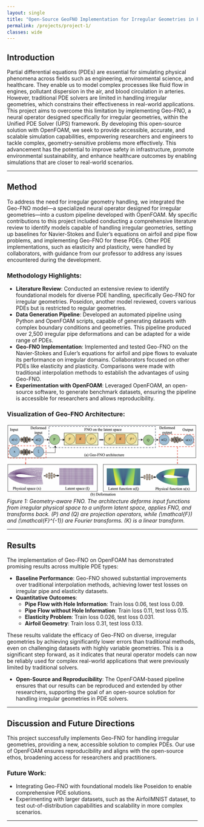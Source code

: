```yaml
---
layout: single
title: "Open-Source GeoFNO Implementation for Irregular Geometries in PDE Solvers"
permalink: /projects/project-1/
classes: wide
---
```


## Introduction

Partial differential equations (PDEs) are essential for simulating physical phenomena across fields such as engineering, environmental science, and healthcare. They enable us to model complex processes like fluid flow in engines, pollutant dispersion in the air, and blood circulation in arteries. However, traditional PDE solvers are limited in handling irregular geometries, which constrains their effectiveness in real-world applications. This project aims to overcome this limitation by implementing Geo-FNO, a neural operator designed specifically for irregular geometries, within the Unified PDE Solver (UPS) framework. By developing this open-source solution with OpenFOAM, we seek to provide accessible, accurate, and scalable simulation capabilities, empowering researchers and engineers to tackle complex, geometry-sensitive problems more effectively. This advancement has the potential to improve safety in infrastructure, promote environmental sustainability, and enhance healthcare outcomes by enabling simulations that are closer to real-world scenarios.

---

## Method

To address the need for irregular geometry handling, we integrated the Geo-FNO model—a specialized neural operator designed for irregular geometries—into a custom pipeline developed with OpenFOAM. My specific contributions to this project included conducting a comprehensive literature review to identify models capable of handling irregular geometries, setting up baselines for Navier-Stokes and Euler’s equations on airfoil and pipe flow problems, and implementing Geo-FNO for these PDEs. Other PDE implementations, such as elasticity and plasticity, were handled by collaborators, with guidance from our professor to address any issues encountered during the development.

### Methodology Highlights:

- **Literature Review**: Conducted an extensive review to identify foundational models for diverse PDE handling, specifically Geo-FNO for irregular geometries. Poseidon, another model reviewed, covers various PDEs but is restricted to regular geometries.
- **Data Generation Pipeline**: Developed an automated pipeline using Python and OpenFOAM scripts, capable of generating datasets with complex boundary conditions and geometries. This pipeline produced over 2,500 irregular pipe deformations and can be adapted for a wide range of PDEs.
- **Geo-FNO Implementation**: Implemented and tested Geo-FNO on the Navier-Stokes and Euler’s equations for airfoil and pipe flows to evaluate its performance on irregular domains. Collaborators focused on other PDEs like elasticity and plasticity. Comparisons were made with traditional interpolation methods to establish the advantages of using Geo-FNO.
- **Experimentation with OpenFOAM**: Leveraged OpenFOAM, an open-source software, to generate benchmark datasets, ensuring the pipeline is accessible for researchers and allows reproducibility.

### Visualization of Geo-FNO Architecture:

![Geo-FNO Architecture](/images/geofno.png)  
*Figure 1: Geometry-aware FNO. The architecture deforms input functions from irregular physical space to a uniform latent space, applies FNO, and transforms back. \(P\) and \(Q\) are projection operators, while \(\mathcal{F}\) and \(\mathcal{F}^{-1}\) are Fourier transforms. \(K\) is a linear transform.*

---

## Results

The implementation of Geo-FNO on OpenFOAM has demonstrated promising results across multiple PDE types:

- **Baseline Performance**: Geo-FNO showed substantial improvements over traditional interpolation methods, achieving lower test losses on irregular pipe and elasticity datasets.
- **Quantitative Outcomes**:
  - **Pipe Flow with Hole Information**: Train loss 0.06, test loss 0.09.
  - **Pipe Flow without Hole Information**: Train loss 0.11, test loss 0.15.
  - **Elasticity Problem**: Train loss 0.026, test loss 0.031.
  - **Airfoil Geometry**: Train loss 0.31, test loss 0.13.

These results validate the efficacy of Geo-FNO on diverse, irregular geometries by achieving significantly lower errors than traditional methods, even on challenging datasets with highly variable geometries. This is a significant step forward, as it indicates that neural operator models can now be reliably used for complex real-world applications that were previously limited by traditional solvers.

- **Open-Source and Reproducibility**: The OpenFOAM-based pipeline ensures that our results can be reproduced and extended by other researchers, supporting the goal of an open-source solution for handling irregular geometries in PDE solvers.

---

## Discussion and Future Directions

This project successfully implements Geo-FNO for handling irregular geometries, providing a new, accessible solution to complex PDEs. Our use of OpenFOAM ensures reproducibility and aligns with the open-source ethos, broadening access for researchers and practitioners.

### Future Work:
- Integrating Geo-FNO with foundational models like Poseidon to enable comprehensive PDE solutions.
- Experimenting with larger datasets, such as the AirfoilMNIST dataset, to test out-of-distribution capabilities and scalability in more complex scenarios.

---

